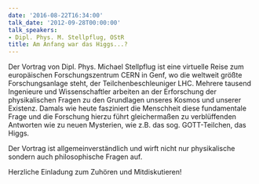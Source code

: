 ```yaml
---
date: '2016-08-22T16:34:00'
talk_date: '2012-09-28T00:00:00'
talk_speakers:
- Dipl. Phys. M. Stellpflug, OStR
title: Am Anfang war das Higgs...?
---
```

Der Vortrag von Dipl. Phys. Michael Stellpflug ist eine virtuelle Reise zum europäischen Forschungszentrum CERN in Genf, wo die weltweit größte Forschungsanlage steht, der Teilchenbeschleuniger LHC. Mehrere tausend Ingenieure und Wissenschaftler arbeiten an der Erforschung der physikalischen Fragen zu den Grundlagen unseres Kosmos und unserer Existenz. Damals wie heute fasziniert die Menschheit diese fundamentale Frage und die Forschung hierzu führt gleichermaßen zu verblüffenden Antworten wie zu neuen Mysterien, wie z.B. das sog. GOTT-Teilchen, das Higgs.

Der Vortrag ist allgemeinverständlich und wirft nicht nur physikalische sondern auch philosophische Fragen auf.

Herzliche Einladung zum Zuhören und Mitdiskutieren!


